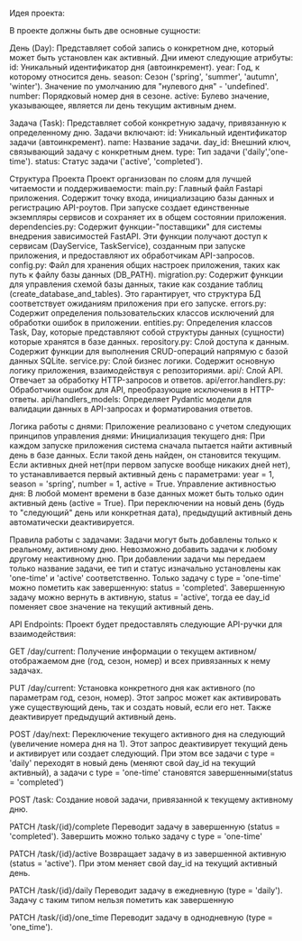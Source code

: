 Идея проекта:

В проекте должны быть две основные сущности:

День (Day): Представляет собой запись о конкретном дне, который может быть установлен как активный. Дни имеют следующие атрибуты:
id: Уникальный идентификатор дня (автоинкремент).
year: Год, к которому относится день.
season: Сезон ('spring', 'summer', 'autumn', 'winter'). Значение по умолчанию для "нулевого дня" - 'undefined'.
number: Порядковый номер дня в сезоне.
active: Булево значение, указывающее, является ли день текущим активным днем.

Задача (Task): Представляет собой конкретную задачу, привязанную к определенному дню. Задачи включают:
id: Уникальный идентификатор задачи (автоинкремент).
name: Название задачи.
day_id: Внешний ключ, связывающий задачу с конкретным днем.
type: Тип задачи ('daily','one-time').
status: Статус задачи ('active', 'completed').

Структура Проекта
Проект организован по слоям для лучшей читаемости и поддерживаемости:
main.py: Главный файл Fastapi приложения. Содержит точку входа, инициализацию базы данных и регистрацию API-роутов. При запуске создает единственные экземпляры сервисов и сохраняет их в общем состоянии приложения.
dependencies.py: Содержит функции-"поставщики" для системы внедрения зависимостей FastAPI. Эти функции получают доступ к сервисам (DayService, TaskService), созданным при запуске приложения, и предоставляют их обработчикам API-запросов.
config.py: Файл для хранения общих настроек приложения, таких как путь к файлу базы данных (DB_PATH).
migration.py: Содержит функции для управления схемой базы данных, такие как создание таблиц (create_database_and_tables). Это гарантирует, что структура БД соответствует ожиданиям приложения при его запуске.
errors.py: Содержит определения пользовательских классов исключений для обработки ошибок в приложении.
entities.py: Определения классов Task, Day, которые представляют собой структуры данных (сущности) которые хранятся в базе данных.
repository.py: Слой доступа к данным. Содержит функции для выполнения CRUD-операций напрямую с базой данных SQLite.
service.py: Слой бизнес логики. Содержит основную логику приложения, взаимодействуя с репозиториями.
api/: Слой API. Отвечает за обработку HTTP-запросов и ответов.
api/error.handlers.py: Обработчики ошибок для API, преобразующие исключения в HTTP-ответы.
api/handlers_models: Определяет Pydantic модели для валидации данных в API-запросах и форматирования ответов.



Логика работы с днями:
Приложение реализовано с учетом следующих принципов управления днями:
Инициализация текущего дня: При каждом запуске приложения система сначала пытается найти активный день в базе данных. Если такой день найден, он становится текущим. Если активных дней нет(при первом запуске вообще никаких дней нет), то устанавливается первый активный день с параметрами: year = 1, season = 'spring', number = 1, active = True.
Управление активностью дня: В любой момент времени в базе данных может быть только один активный день (active = True). При переключении на новый день (будь то "следующий" день или конкретная дата), предыдущий активный день автоматически деактивируется.

Правила работы с задачами:
Задачи могут быть добавлены только к реальному, активному дню. Невозможно добавить задачи к любому другому неактивному дню.
При добавлении задачи мы передаем только название задачи, ее тип и статус изначально установлены как 'one-time' и 'active' соответственно.
Только задачу с type = 'one-time' можно пометить как завершенную: status = 'completed'.
Завершенную задачу можно вернуть в активную, status = 'active', тогда ее day_id поменяет свое значение на текущий активный день.

API Endpoints:
Проект будет предоставлять следующие API-ручки для взаимодействия:

GET /day/current: Получение информации о текущем активном/отображаемом дне (год, сезон, номер) и всех привязанных к нему задачах.

PUT /day/current: Установка конкретного дня как активного (по параметрам год, сезон, номер). Этот запрос может как активировать уже существующий день, так и создать новый, если его нет. Также деактивирует предыдущий активный день.

POST /day/next: Переключение текущего активного дня на следующий (увеличение номера дня на 1). Этот запрос деактивирует текущий день и активирует или создает следующий. При этом все задачи с type = 'daily' переходят в новый день (меняют свой day_id на текущий активный), а задачи с type = 'one-time' становятся завершенными(status = 'completed')

POST /task: Создание новой задачи, привязанной к текущему активному дню.

PATCH /task/{id}/complete Переводит задачу в завершенную (status = 'completed'). Завершить можно только задачу с type = 'one-time'

PATCH /task/{id}/active Возвращает задачу в из завершенной активную (status = 'active'). При этом меняет свой day_id на текущий активный день.

PATCH /task/{id}/daily Переводит задачу в ежедневную (type = 'daily'). Задачу с таким типом нельзя пометить как завершенную

PATCH /task/{id}/one_time Переводит задачу в однодневную (type = 'one_time').
